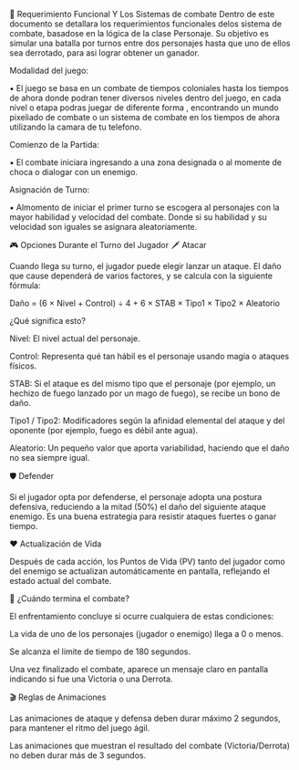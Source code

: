 📜​ Requerimiento Funcional Y Los Sistemas de combate
Dentro de este documento se detallara los requerimientos funcionales delos sistema de combate, basadose en la lógica de la clase Personaje. Su  objetivo es simular una batalla por turnos entre dos personajes hasta que uno de ellos sea derrotado, para asi lograr obtener un ganador.
 
 Modalidad del juego:
 
​▪️​  El juego se basa en un combate de tiempos coloniales hasta los tiempos de ahora donde podran tener diversos niveles dentro del juego, en cada nivel o etapa podras juegar de diferente forma , encontrando un mundo pixeliado de combate o un sistema
  de combate en los tiempos de ahora utilizando la camara de tu telefono.

  Comienzo de la Partida:
  
​▪️​  El combate iniciara ingresando a una zona designada o al momente de choca o dialogar con un enemigo. 

  Asignación de Turno:
  
▪️ ​Almomento de iniciar el primer turno se escogera al personajes con la mayor habilidad y velocidad del combate. Donde si su habilidad y su velocidad son iguales se asignara aleatoriamente.


🎮 Opciones Durante el Turno del Jugador
🗡️ Atacar

Cuando llega su turno, el jugador puede elegir lanzar un ataque. El daño que cause dependerá de varios factores, y se calcula con la siguiente fórmula:

Daño = (6 × Nivel + Control) ÷ 4 + 6 × STAB × Tipo1 × Tipo2 × Aleatorio

¿Qué significa esto?

Nivel: El nivel actual del personaje.

Control: Representa qué tan hábil es el personaje usando magia o ataques físicos.

STAB: Si el ataque es del mismo tipo que el personaje (por ejemplo, un hechizo de fuego lanzado por un mago de fuego), se recibe un bono de daño.

Tipo1 / Tipo2: Modificadores según la afinidad elemental del ataque y del oponente (por ejemplo, fuego es débil ante agua).

Aleatorio: Un pequeño valor que aporta variabilidad, haciendo que el daño no sea siempre igual.

🛡️ Defender

Si el jugador opta por defenderse, el personaje adopta una postura defensiva, reduciendo a la mitad (50%) el daño del siguiente ataque enemigo. Es una buena estrategia para resistir ataques fuertes o ganar tiempo.

❤️ Actualización de Vida

Después de cada acción, los Puntos de Vida (PV) tanto del jugador como del enemigo se actualizan automáticamente en pantalla, reflejando el estado actual del combate.

🏁 ¿Cuándo termina el combate?

El enfrentamiento concluye si ocurre cualquiera de estas condiciones:

La vida de uno de los personajes (jugador o enemigo) llega a 0 o menos.

Se alcanza el límite de tiempo de 180 segundos.

Una vez finalizado el combate, aparece un mensaje claro en pantalla indicando si fue una Victoria o una Derrota.

🎬 Reglas de Animaciones

Las animaciones de ataque y defensa deben durar máximo 2 segundos, para mantener el ritmo del juego ágil.

Las animaciones que muestran el resultado del combate (Victoria/Derrota) no deben durar más de 3 segundos.
